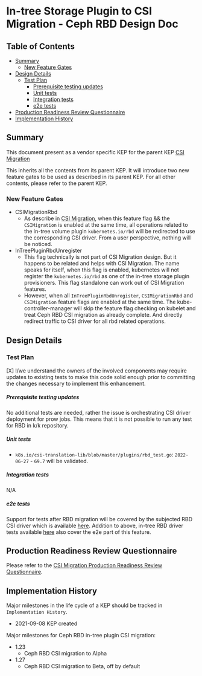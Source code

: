 # In-tree Storage Plugin to CSI Migration - Ceph RBD Design Doc

## Table of Contents

<!-- toc -->
- [Summary](#summary)
  - [New Feature Gates](#new-feature-gates)
- [Design Details](#design-details)
  - [Test Plan](#test-plan)
      - [Prerequisite testing updates](#prerequisite-testing-updates)
      - [Unit tests](#unit-tests)
      - [Integration tests](#integration-tests)
      - [e2e tests](#e2e-tests)
- [Production Readiness Review Questionnaire](#production-readiness-review-questionnaire)
- [Implementation History](#implementation-history)
<!-- /toc -->


## Summary

This document present as a vendor specific KEP for the parent KEP
[CSI Migration](https://github.com/kubernetes/enhancements/tree/master/keps/sig-storage/625-csi-migration)

This inherits all the contents from its parent KEP. It will introduce two new feature gates to be 
used as described in its parent KEP. For all other contents, please refer to the parent KEP.

### New Feature Gates

- CSIMigrationRbd
  - As describe in [CSI Migration](https://github.com/kubernetes/enhancements/tree/master/keps/sig-storage/625-csi-migration), 
  when this feature flag && the `CSIMigration` is enabled at the same time, all operations related to the 
  in-tree volume plugin `kubernetes.io/rbd` will be redirected to use the corresponding CSI driver. From a
  user perspective, nothing will be noticed.
- InTreePluginRbdUnregister
  - This flag technically is not part of CSI Migration design. But it happens to be related and helps with 
  CSI Migration. The name speaks for itself, when this flag is enabled, kubernetes will not register the 
  `kubernetes.io/rbd` as one of the in-tree storage plugin provisioners. This flag standalone can work out 
  of CSI Migration features.
  - However, when all `InTreePluginRbdUnregister`, `CSIMigrationRbd` and `CSIMigration` feature 
  flags are enabled at the same time. The kube-controller-manager will skip the feature flag checking 
  on kubelet and treat Ceph RBD CSI migration as already complete. And directly redirect traffic to CSI 
  driver for all rbd related operations.

## Design Details

### Test Plan

[X] I/we understand the owners of the involved components may require updates to
existing tests to make this code solid enough prior to committing the changes necessary
to implement this enhancement.

##### Prerequisite testing updates

No additional tests are needed, rather the issue is orchestrating CSI driver
deployment for prow jobs. This means that it is not possible to run any test for
RBD in k/k repository.

##### Unit tests

- `k8s.io/csi-translation-lib/blob/master/plugins/rbd_test.go`: `2022-06-27` - `69.7`
will be validated.

##### Integration tests

N/A

##### e2e tests

Support for tests after RBD migration will be covered by the subjected
RBD CSI driver which is available [here](https://github.com/ceph/ceph-csi/blob/devel/e2e/rbd.go#L426).
Addition to above, in-tree RBD driver tests available [here](https://github.com/kubernetes/kubernetes/blob/master/test/e2e/storage/drivers/in_tree.go#L488)
also cover the e2e part of this feature.

## Production Readiness Review Questionnaire

Please refer to the [CSI Migration Production Readiness Review Questionnaire](https://github.com/kubernetes/enhancements/tree/master/keps/sig-storage/625-csi-migration#production-readiness-review-questionnaire).

## Implementation History

Major milestones in the life cycle of a KEP should be tracked in `Implementation History`.

- 2021-09-08 KEP created

Major milestones for Ceph RBD in-tree plugin CSI migration:

- 1.23
  - Ceph RBD CSI migration to Alpha
- 1.27
  - Ceph RBD CSI migration to Beta, off by default

